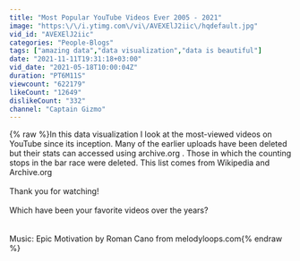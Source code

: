 ```yaml
---
title: "Most Popular YouTube Videos Ever 2005 - 2021"
image: "https:\/\/i.ytimg.com\/vi\/AVEXElJ2iic\/hqdefault.jpg"
vid_id: "AVEXElJ2iic"
categories: "People-Blogs"
tags: ["amazing data","data visualization","data is beautiful"]
date: "2021-11-11T19:31:18+03:00"
vid_date: "2021-05-18T10:00:04Z"
duration: "PT6M11S"
viewcount: "622179"
likeCount: "12649"
dislikeCount: "332"
channel: "Captain Gizmo"
---
```

{% raw %}In this data visualization I look at the most-viewed videos on YouTube since its inception. Many of the earlier uploads have been deleted but their stats can accessed using archive.org . Those in which the counting stops in the bar race were deleted. This list comes from Wikipedia and Archive.org <br /><br />Thank you for watching! <br /><br />Which have been your favorite videos over the years? <br /><br /><br />Music: Epic Motivation by Roman Cano from melodyloops.com{% endraw %}
